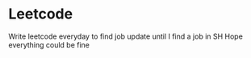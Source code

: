 # Leetcode
Write leetcode everyday to find job update until I find a job in SH
Hope everything could be fine
